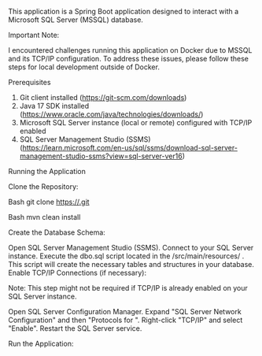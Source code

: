This application is a Spring Boot application designed to interact with a Microsoft SQL Server (MSSQL) database.

Important Note:

I encountered challenges running this application on Docker due to MSSQL and its TCP/IP configuration.  To address these issues, please follow these steps for local development outside of Docker.

Prerequisites

1. Git client installed (https://git-scm.com/downloads)
2. Java 17 SDK installed (https://www.oracle.com/java/technologies/downloads/)
3. Microsoft SQL Server instance (local or remote) configured with TCP/IP enabled
4. SQL Server Management Studio (SSMS) (https://learn.microsoft.com/en-us/sql/ssms/download-sql-server-management-studio-ssms?view=sql-server-ver16)

Running the Application

Clone the Repository:

Bash
git clone [https://<your-github-repo-url>.git](https://github.com/ClementJar/iToDo.git)


Bash
mvn clean install

Create the Database Schema:

Open SQL Server Management Studio (SSMS).
Connect to your SQL Server instance.
Execute the dbo.sql script located in the <your-application-directory>/src/main/resources/ . This script will create the necessary tables and structures in your database.
Enable TCP/IP Connections (if necessary):

Note: This step might not be required if TCP/IP is already enabled on your SQL Server instance.

Open SQL Server Configuration Manager.
Expand "SQL Server Network Configuration" and then "Protocols for <your-sql-server-instance-name>".
Right-click "TCP/IP" and select "Enable".
Restart the SQL Server service.

Run the Application:
